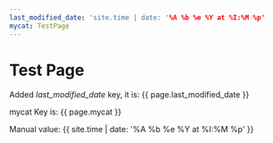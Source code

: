 ```yaml
---
last_modified_date: 'site.time | date: '%A %b %e %Y at %I:%M %p'
mycat: TestPage
---
```


# Test Page

Added *last_modified_date* key, it is: {{ page.last_modified_date }}

mycat Key is: {{ page.mycat }}

Manual value: {{ site.time | date: '%A %b %e %Y at %I:%M %p' }}